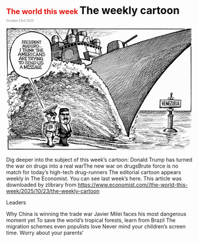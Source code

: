 <span style="color:#E3120B; font-size:14.9pt; font-weight:bold;">The world this week</span>
<span style="color:#000000; font-size:21.0pt; font-weight:bold;">The weekly cartoon</span>
<span style="color:#808080; font-size:6.2pt;">October 23rd 2025</span>

![](../images/003_The_weekly_cartoon/p0015_img01.jpeg)

Dig deeper into the subject of this week’s cartoon: Donald Trump has turned the war on drugs into a real warThe new war on drugsBrute force is no match for today’s high-tech drug-runners The editorial cartoon appears weekly in The Economist. You can see last week’s here. This article was downloaded by zlibrary from https://www.economist.com//the-world-this-week/2025/10/23/the-weekly-cartoon

Leaders

Why China is winning the trade war Javier Milei faces his most dangerous moment yet To save the world’s tropical forests, learn from Brazil The migration schemes even populists love Never mind your children’s screen time. Worry about your parents’